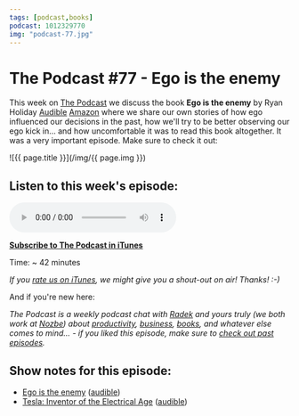 ```yaml
---
tags: [podcast,books]
podcast: 1012329770
img: "podcast-77.jpg"
---
```


# The Podcast #77 - Ego is the enemy

This week on [The Podcast][p] we discuss the book **Ego is the enemy** by Ryan Holiday [Audible](https://www.audible.com/pd/B01GSIZ5AC?tag=sliwinski-20) [Amazon](https://www.amazon.com/dp/1591847818?tag=sliwinski-20) where we share our own stories of how ego influenced our decisions in the past, how we'll try to be better observing our ego kick in... and how uncomfortable it was to read this book altogether. It was a very important episode. Make sure to check it out:

<!--More-->

![{{ page.title }}](/img/{{ page.img }})

## Listen to this week's episode:

<audio controls>
<source src="https://files.nozbe.com/podcast/077.mp3" type="audio/mpeg">
</audio>

**[Subscribe to The Podcast in iTunes][i]**

Time: ~ 42 minutes

*If you [rate us on iTunes][i], we might give you a shout-out on air! Thanks! :-)*

And if you're new here:

*The Podcast is a weekly podcast chat with [Radek][r] and yours truly (we both work at [Nozbe][n]) about [productivity](/productivity), [business](/business), [books](/books), and whatever else comes to mind… - if you liked this episode, make sure to [check out past episodes](/podcast).*

## Show notes for this episode:

  * [Ego is the enemy](https://www.amazon.com/Ego-Enemy-Ryan-Holiday/dp/1591847818/) ([audible](http://www.audible.com/pd/Self-Development/Ego-Is-the-Enemy-Audiobook/B01GSIZ5AC/))
  * [Tesla: Inventor of the Electrical Age](https://www.amazon.com/Tesla-Inventor-Electrical-Bernard-Carlson/dp/0691165610?tag=radexio-20) ([audible](http://www.audible.com/pd/Bios-Memoirs/Tesla-Audiobook/B00H8W2K9C?tag=radexio-20))

[e]: /podcast-77

[p]: /podcast
[n]: https://michael.gratis/nozbe
[r]: https://michael.gratis/radex
[i]: https://michael.gratis/thepodcast